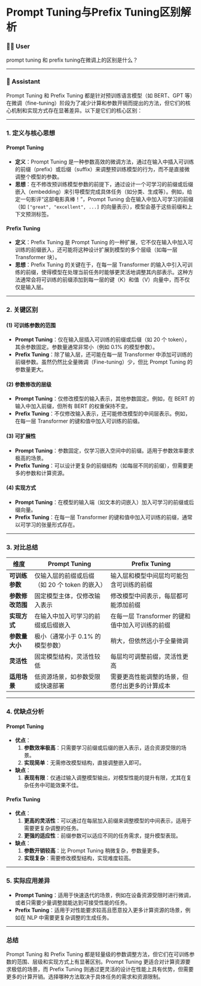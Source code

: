 # Prompt Tuning与Prefix Tuning区别解析

### 🧑‍💻 User

prompt tuning 和 prefix tuning在微调上的区别是什么？

---

### 🤖 Assistant

Prompt Tuning 和 Prefix Tuning 都是针对预训练语言模型（如 BERT、GPT 等）在微调（fine-tuning）阶段为了减少计算和参数开销而提出的方法，但它们的核心机制和实现方式存在显著差异。以下是它们的核心区别：

---

### **1. 定义与核心思想**
#### **Prompt Tuning**
- **定义**：Prompt Tuning 是一种参数高效的微调方法，通过在输入中插入可训练的前缀（prefix）或后缀（suffix）来调整预训练模型的行为，而不是直接微调整个模型的参数。
- **思想**：在不修改预训练模型参数的前提下，通过设计一个可学习的前缀或后缀嵌入（embedding）来引导模型完成具体任务（如分类、生成等）。例如，给定一句影评“这部电影真棒！”，Prompt Tuning 会在输入中加入可学习的前缀（如 `["great", "excellent", ...]` 的向量表示），模型会基于这些前缀和上下文预测标签。

#### **Prefix Tuning**
- **定义**：Prefix Tuning 是 Prompt Tuning 的一种扩展，它不仅在输入中加入可训练的前缀嵌入，还可能将这种设计扩展到模型的多个层级（如每一层 Transformer 块）。
- **思想**：Prefix Tuning 的关键在于，在每一层 Transformer 的输入中引入可训练的前缀，使得模型在处理当前任务时能够更灵活地调整其内部表示。这种方法通常会将可训练的前缀添加到每一层的键（K）和值（V）向量中，而不仅仅是输入层。

---

### **2. 关键区别**
#### **(1) 可训练参数的范围**
- **Prompt Tuning**：仅在输入层插入可训练的前缀或后缀（如 20 个 token），其余参数固定。参数量通常非常小（例如 0.1% 的模型参数）。
- **Prefix Tuning**：除了输入层，还可能在每一层 Transformer 中添加可训练的前缀参数。虽然仍然比全量微调（Fine-tuning）少，但比 Prompt Tuning 的参数量更大。

#### **(2) 参数修改的层级**
- **Prompt Tuning**：仅修改模型的输入表示，其他参数固定。例如，在 BERT 的输入中加入前缀，但所有 BERT 的权重保持不变。
- **Prefix Tuning**：不仅修改输入表示，还可能修改模型的中间层表示。例如，在每一层 Transformer 的键和值中加入可训练的前缀。

#### **(3) 可扩展性**
- **Prompt Tuning**：参数固定，仅学习嵌入空间中的前缀。适用于参数效率要求极高的场景。
- **Prefix Tuning**：可以设计更复杂的前缀结构（如每层不同的前缀），但需要更多的参数和计算资源。

#### **(4) 实现方式**
- **Prompt Tuning**：在模型的输入端（如文本的词嵌入）加入可学习的前缀或后缀向量。
- **Prefix Tuning**：在每一层 Transformer 的键和值中加入可训练的前缀，通常以可学习的张量形式存在。

---

### **3. 对比总结**

| **维度**               | **Prompt Tuning**                                      | **Prefix Tuning**                                      |
|------------------------|--------------------------------------------------------|--------------------------------------------------------|
| **可训练参数**           | 仅输入层的前缀或后缀（如 20 个 token 的嵌入）         | 输入层和模型中间层均可能包含可训练的前缀                |
| **参数修改范围**         | 固定模型主体，仅修改输入表示                           | 修改模型中间表示，每层都可能添加前缀                   |
| **实现方式**             | 在输入中加入可学习的前缀或后缀嵌入                     | 在每一层 Transformer 的键和值中加入可训练的前缀        |
| **参数量大小**           | 极小（通常小于 0.1% 的模型参数）                      | 稍大，但依然远小于全量微调                            |
| **灵活性**               | 固定模型结构，灵活性较低                               | 每层均可调整前缀，灵活性更高                          |
| **适用场景**             | 低资源场景，如参数受限或快速部署                       | 需要更高性能调整的场景，但愿付出更多的计算成本        |

---

### **4. 优缺点分析**
#### **Prompt Tuning**
- **优点**：
  1. **参数效率极高**：只需要学习前缀或后缀的嵌入表示，适合资源受限的场景。
  2. **实现简单**：无需修改模型结构，直接调整嵌入即可。
- **缺点**：
  1. **表现有限**：仅通过输入调整模型输出，对模型性能的提升有限，尤其在复杂任务中可能效果不佳。

#### **Prefix Tuning**
- **优点**：
  1. **更高的灵活性**：可以通过在每层加入前缀来调整模型的中间表示，适用于需要更复杂调整的任务。
  2. **更强的适应性**：前缀参数可以适应不同的任务需求，提升模型表现。
- **缺点**：
  1. **参数开销较高**：比 Prompt Tuning 稍微复杂，参数量更多。
  2. **实现复杂**：需要修改模型结构，实现难度较高。

---

### **5. 实际应用差异**
- **Prompt Tuning**：适用于快速迭代的场景，例如在设备资源受限时进行微调，或者只需要少量调整就能达到可接受性能的任务。
- **Prefix Tuning**：适用于对性能要求较高且愿意投入更多计算资源的场景，例如在 NLP 中需要更复杂调整的生成任务。

---

### **总结**
Prompt Tuning 和 Prefix Tuning 都是轻量级的参数调整方法，但它们在可训练参数的范围、层级和实现方式上有显著区别。Prompt Tuning 更适合对计算资源要求极低的场景，而 Prefix Tuning 则通过更灵活的设计在性能上具有优势，但需要更多的计算开销。选择哪种方法取决于具体任务的需求和资源限制。